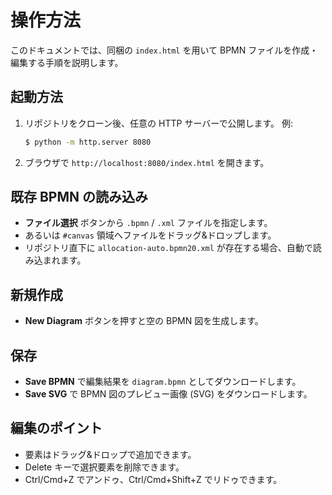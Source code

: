 # 操作方法

このドキュメントでは、同梱の `index.html` を用いて BPMN ファイルを作成・編集する手順を説明します。

## 起動方法
1. リポジトリをクローン後、任意の HTTP サーバーで公開します。
   例:
   ```bash
   $ python -m http.server 8080
   ```
2. ブラウザで `http://localhost:8080/index.html` を開きます。

## 既存 BPMN の読み込み
- **ファイル選択** ボタンから `.bpmn` / `.xml` ファイルを指定します。
- あるいは `#canvas` 領域へファイルをドラッグ&ドロップします。
- リポジトリ直下に `allocation-auto.bpmn20.xml` が存在する場合、自動で読み込まれます。

## 新規作成
- **New Diagram** ボタンを押すと空の BPMN 図を生成します。

## 保存
- **Save BPMN** で編集結果を `diagram.bpmn` としてダウンロードします。
- **Save SVG** で BPMN 図のプレビュー画像 (SVG) をダウンロードします。

## 編集のポイント
- 要素はドラッグ&ドロップで追加できます。
- Delete キーで選択要素を削除できます。
- Ctrl/Cmd+Z でアンドゥ、Ctrl/Cmd+Shift+Z でリドゥできます。
